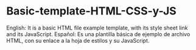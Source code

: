 # Basic-template-HTML-CSS-y-JS
English: It is a basic HTML file example template, with its style sheet link and its JavaScript. Español: Es una plantilla básica de ejemplo de archivo HTML, con su enlace a la hoja de estilos y su JavaScript.
